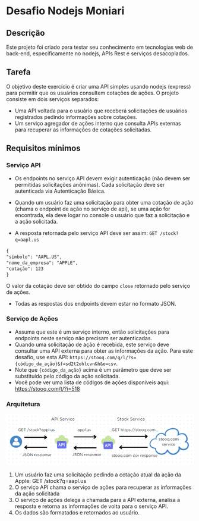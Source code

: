 # Desafio Nodejs Moniari

## Descrição

Este projeto foi criado para testar seu conhecimento em tecnologias web de back-end, especificamente no nodejs, APIs Rest e serviços desacoplados.

## Tarefa
O objetivo deste exercício é criar uma API simples usando nodejs (express) para permitir que os usuários consultem cotações de ações.
O projeto consiste em dois serviços separados:

* Uma API voltada para o usuário que receberá solicitações de usuários registrados pedindo informações sobre cotações.
* Um serviço agregador de ações interno que consulta APIs externas para recuperar as informações de cotações solicitadas.

## Requisitos mínimos

### Serviço API

* Os endpoints no serviço API devem exigir autenticação (não devem ser permitidas solicitações anônimas). Cada solicitação deve ser autenticada via Autenticação Básica.

* Quando um usuário faz uma solicitação para obter uma cotação de ação (chama o endpoint de ação no serviço de api), se uma ação for encontrada, ela deve logar no console o usuário que faz a solicitação e a ação solicitada.

* A resposta retornada pelo serviço API deve ser assim:
`GET /stock?q=aapl.us`
```
{
"símbolo": "AAPL.US",
"nome_da_empresa": "APPLE",
"cotação": 123
}
```
O valor da cotação deve ser obtido do campo `close` retornado pelo serviço de ações.

* Todas as respostas dos endpoints devem estar no formato JSON.

### Serviço de Ações

* Assuma que este é um serviço interno, então solicitações para endpoints neste serviço não precisam ser autenticadas.
* Quando uma solicitação de ação é recebida, este serviço deve consultar uma API externa para obter as informações da ação. Para este desafio, use esta API: `https://stooq.com/q/l/?s={código_da_ação}&f=sd2t2ohlcvn&h&e=csv`.
* Note que `{código_da_ação}` acima é um parâmetro que deve ser substituído pelo código da ação solicitada.
* Você pode ver uma lista de códigos de ações disponíveis aqui: https://stooq.com/t/?i=518

### Arquitetura
![Architecture Diagram](arquitetura.png)
1. Um usuário faz uma solicitação pedindo a cotação atual da ação da Apple: GET /stock?q=aapl.us
2. O serviço API chama o serviço de ações para recuperar as informações da ação solicitada
3. O serviço de ações delega a chamada para a API externa, analisa a resposta e retorna as informações de volta para o serviço API.
4. Os dados são formatados e retornados ao usuário.


